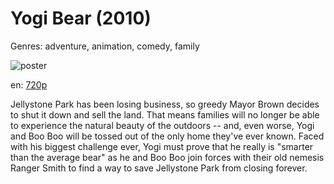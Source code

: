 # Yogi Bear (2010)

Genres: adventure, animation, comedy, family

![poster](http://image.tmdb.org/t/p/w500/5oYL4YS8WHjhodRLn4b8BRZ3YHh.jpg)

en:
  [720p](magnet:?xt=urn:btih:6EE2360CC8C197CB6EA892DDFA4FFA525F1D7496&tr=udp://glotorrents.pw:6969/announce&tr=udp://tracker.opentrackr.org:1337/announce&tr=udp://torrent.gresille.org:80/announce&tr=udp://tracker.openbittorrent.com:80&tr=udp://tracker.coppersurfer.tk:6969&tr=udp://tracker.leechers-paradise.org:6969&tr=udp://p4p.arenabg.ch:1337&tr=udp://tracker.internetwarriors.net:1337)
  


Jellystone Park has been losing business, so greedy Mayor Brown decides to shut it down and sell the land. That means families will no longer be able to experience the natural beauty of the outdoors -- and, even worse, Yogi and Boo Boo will be tossed out of the only home they've ever known. Faced with his biggest challenge ever, Yogi must prove that he really is "smarter than the average bear" as he and Boo Boo join forces with their old nemesis Ranger Smith to find a way to save Jellystone Park from closing forever.